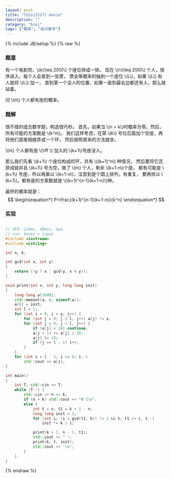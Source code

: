 ```yaml
---
layout: post
title: "[bzoj2227] movie"
description: ""
category: "bzoj"
tags: ["概率", "组合数学"]
---
```

{% include JB/setup %}
{% raw %}

### 题意

有一个电影院，\\(k(\leq 200)\\) 个座位排成一排。
现在 \\(n(\leq 200)\\) 个人，按序进入，每个人会拿到一张票，
票会等概率的抽到一个座位 \\(L\\)，如果 \\(L\\) 有人就将 \\(L\\) 加一，
直到第一个没人的位置，如果一直到最右边都还有人，那么就站着。

问 \\(n\\) 个人都有座的概率。

### 题解

很不错的组合数学题，构造很巧秒。
首先，如果当 \\(n > k\\)时概率为零。然后，所有可能的方案数是 \\(k^n\\)。
我们这样考虑，在第 \\(k\\) 号位后面加个空座，再将他们首尾相接弄成一个环，
然后按照原来的方法就坐。

\\(n\\) 个人都有座 \\(\iff \\) 加入的 \\(k+1\\)号座没人。


那么我们先看 \\(k+1\\) 个座位构成的环，共有 \\((k+1)^n\\) 种情况，
然后要将它还原成链并且 \\(k+1\\) 号为空。做了 \\(n\\) 个人，剩余 \\(k+1-n\\)个座，
都有可能是 \\(k+1\\) 号座，所以再乘以 \\(k+1-n\\)，注意到是个圆上排列，有重复，
要再除以 \\(k+1\\)。都有座的方案数就是 \\((k+1)^{n-1}(k+1-n)\\)种。

最终的概率就是：
$$ \begin{equation*} P=\frac{(k+1)^{n-1}(k+1-n)}{k^n} \end{equation*} $$

### 实现

```cpp

// 统计：128ms, 40min, 4wa
// run: $exec < input
#include <iostream>
#include <cstring>

int n, k;

int gcd(int x, int y)
{
	return (!y ? x : gcd(y, x % y));
}

void print(int x, int y, long long init)
{
	long long a[3000];
	std::memset(a, 0, sizeof(a));
	a[0] = init;
	int l = 1;
	for (int i = 0; i < y; i++) {
		for (int j = 0; j < l; j++) a[j] *= x;
		for (int j = 0; j < l; j++) {
			if (a[j] < 10) continue;
			a[j + 1] += a[j] / 10;
			a[j] %= 10;
			if (j == l - 1) l++;
		}
	}
	for (int i = l - 1; i >= 0; i--)
		std::cout << a[i];
}

int main()
{
	int T; std::cin >> T;
	while (T--) {
		std::cin >> n >> k;
		if (n > k) std::cout << "0 1\n";
		else {
			int t = n, t1 = k + 1 - n;
			long long init = 1;
			for (int i; (i = gcd(t1, k)) != 1 && t; t1 /= i, t--)
				init *= k / i;

			print(k + 1, n - 1, t1);
			std::cout << " ";
			print(k, t, init);
			std::cout << '\n';
		}
	}
}

```

{% endraw %}

